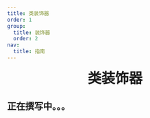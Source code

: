 ```yaml
---
title: 类装饰器
order: 1
group:
  title: 装饰器
  order: 2
nav:
  title: 指南
---
```


<div style="text-align: center; font-size: xx-large;font-weight: bolder">类装饰器</div> 

## 正在撰写中。。。
